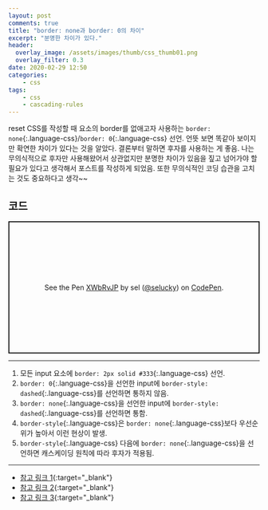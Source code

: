 ```yaml
---
layout: post
comments: true
title: "border: none과 border: 0의 차이"
excerpt: "분명한 차이가 있다."
header:
  overlay_image: /assets/images/thumb/css_thumb01.png
  overlay_filter: 0.3
date: 2020-02-29 12:50
categories:
    - css
tags:
    - css
    - cascading-rules
---
```

reset CSS를 작성할 때 요소의 border를 없애고자 사용하는 ```border: none```{:.language-css}/```border: 0```{:.language-css} 선언. 언뜻 보면 똑같아 보이지만 확연한 차이가 있다는 것을 알았다. 결론부터 말하면 후자를 사용하는 게 좋음. 나는 무의식적으로 후자만 사용해왔어서 상관없지만 분명한 차이가 있음을 짚고 넘어가야 할 필요가 있다고 생각해서 포스트를 작성하게 되었음. 또한 무의식적인 코딩 습관을 고치는 것도 중요하다고 생각~~

## 코드

<p class="codepen" data-height="265" data-theme-id="default" data-default-tab="css,result" data-user="selucky" data-slug-hash="XWbRvJP" style="height: 265px; box-sizing: border-box; display: flex; align-items: center; justify-content: center; border: 2px solid; margin: 1em 0; padding: 1em;" data-pen-title="XWbRvJP">
  <span>See the Pen <a href="https://codepen.io/selucky/pen/XWbRvJP">
  XWbRvJP</a> by sel (<a href="https://codepen.io/selucky">@selucky</a>)
  on <a href="https://codepen.io">CodePen</a>.</span>
</p>
<script async src="https://static.codepen.io/assets/embed/ei.js"></script>

---

1. 모든 input 요소에 ```border: 2px solid #333```{:.language-css} 선언.
2. ```border: 0```{:.language-css}을 선언한 input에 ```border-style: dashed```{:.language-css}를 선언하면 통하지 않음.
3. ```border: none```{:.language-css}을 선언한 input에 ```border-style: dashed```{:.language-css}를 선언하면 통함.
4. ```border-style```{:.language-css}은 ```border: none```{:.language-css}보다 우선순위가 높아서 이런 현상이 발생.
5. ```border-style```{:.language-css} 다음에 ```border: none```{:.language-css}을 선언하면 캐스케이딩 원칙에 따라 후자가 적용됨.

---

* [참고 링크 1](https://stackoverflow.com/questions/2922909/should-i-use-border-none-or-border-0){:target="_blank"}
* [참고 링크 2](https://codepen.io/denilsonsa/pen/LkdHh?editors=110){:target="_blank"}
* [참고 링크 3](https://trend21c.tistory.com/287){:target="_blank"}